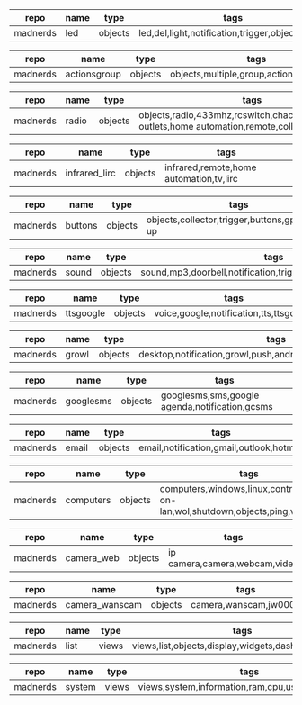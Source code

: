 repo         |name    |type   |tags
-------------|--------|-------|-------------------------------------------------
madnerds     |led     |objects|led,del,light,notification,trigger,objects,gpios

repo         |name         |type   |tags
-------------|-------------|-------|-------------------------------------------------------------
madnerds     |actionsgroup |objects|objects,multiple,group,actions,wait,sleep

repo         |name    |type   |tags
-------------|--------|-------|-------------------------------------------------
madnerds     |radio   |objects|objects,radio,433mhz,rcswitch,chacon,dio,scs,power outlets,home automation,remote,collector,trigger

repo         |name            |type   |tags
-------------|----------------|-------|-------------------------------------------------
madnerds     |infrared_lirc   |objects|infrared,remote,home automation,tv,lirc

repo         |name        |type   |tags
-------------|------------|-------|-------------------------------------------------------------
madnerds     |buttons     |objects|objects,collector,trigger,buttons,gpios,pull-up

repo         |name    |type   |tags
-------------|--------|-------|---------------------------------------------------------------
madnerds     |sound   |objects|sound,mp3,doorbell,notification,trigger,objects,speakers,audio

repo         |name        |type   |tags
-------------|------------|-------|-------------------------------------------------
madnerds     |ttsgoogle   |objects|voice,google,notification,tts,ttsgoogle

repo         |name        |type   |tags
-------------|------------|-------|-------------------------------------------------------------
madnerds     |growl       |objects|desktop,notification,growl,push,android,iphone,macosx,windows

repo         |name        |type   |tags
-------------|------------|-------|-------------------------------------------------------------
madnerds     |googlesms   |objects|googlesms,sms,google agenda,notification,gcsms

repo         |name        |type   |tags
-------------|------------|-------|-------------------------------------------------------------
madnerds     |email       |objects|email,notification,gmail,outlook,hotmail

repo         |name        |type   |tags
-------------|------------|-------|--------------------------------------------------------------------------------
madnerds     |computers   |objects|computers,windows,linux,control,wake-on-lan,wol,shutdown,objects,ping,vnc,remote

repo         |name        |type   |tags
-------------|------------|-------|-------------------------------------------------------------
madnerds     |camera_web  |objects|ip camera,camera,webcam,video

repo         |name                 |type   |tags
-------------|---------------------|-------|-------------------------------------------------------------
madnerds     |camera_wanscam       |objects|camera,wanscam,jw0004

repo         |name    |type   |tags
-------------|--------|-------|-------------------------------------------------
madnerds     |list    |views  |views,list,objects,display,widgets,dashboard,control

repo         |name    |type   |tags
-------------|--------|-------|-------------------------------------------------
madnerds     |system  |views  |views,system,information,ram,cpu,users,disks,views

